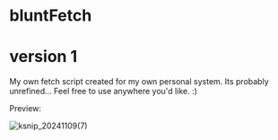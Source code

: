 # bluntFetch

# version 1

My own fetch script created for my own personal system.
Its probably unrefined...
Feel free to use anywhere you'd like. :)

Preview:

![ksnip_20241109(7)](https://github.com/user-attachments/assets/e0edef28-45c9-4da7-86fd-143dc959b305)
